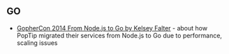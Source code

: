 ## GO

- [GopherCon 2014 From Node.js to Go by Kelsey Falter](https://youtu.be/Iebb5dXaScE) - about how PopTip migrated their services from Node.js to Go due to performance, scaling issues
